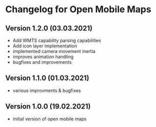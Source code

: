 # Changelog for Open Mobile Maps

## Version 1.2.0 (03.03.2021)
- Add WMTS capability parsing capabilities
- Add icon layer implementation
- implemented camera movement inertia
- improves animation handling
- bugfixes and improvements

## Version 1.1.0 (01.03.2021)
- various improvments & bugfixes

## Version 1.0.0 (19.02.2021)
- initial version of open mobile maps